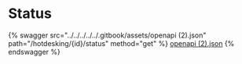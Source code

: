 # Status

{% swagger src="../../../../../.gitbook/assets/openapi (2).json" path="/hotdesking/{id}/status" method="get" %}
[openapi (2).json](<../../../../../.gitbook/assets/openapi (2).json>)
{% endswagger %}
